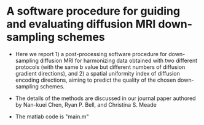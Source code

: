 # A software procedure for guiding and evaluating diffusion MRI down-sampling schemes

* Here we report 1) a post-processing software procedure for down-sampling diffusion MRI for harmonizing data obtained with two different protocols (with the same b value but different numbers of diffusion gradient directions), and 2) a spatial uniformity index of diffusion encoding directions, aiming to predict the quality of the chosen down-sampling schemes. 

* The details of the methods are discussed in our journal paper authored by Nan-kuei Chen, Ryan P. Bell, and Christina S. Meade

* The matlab code is "main.m"
